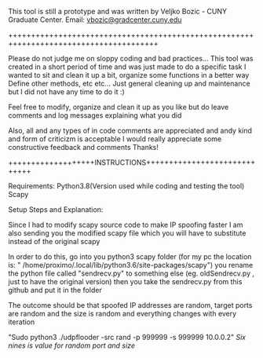 This tool is still a prototype and was written by Veljko Bozic - CUNY Graduate Center.
Email: vbozic@gradcenter.cuny.edu

+++++++++++++++++++++++++++++++++++++++++++++++++++++++++++++++++++++++++++++++++++++++

Please do not judge me on sloppy coding and bad practices...
This tool was created in a short period of time and was just made to do a specific task
I wanted to sit and clean it up a bit, organize some functions in a better way
Define other methods, etc etc... Just general cleaning up and maintenance but I did not have any time to do it :)

Feel free to modify, organize and clean it up as you like but do leave comments and log messages explaining what you did

Also, all and any types of in code comments are appreciated and andy kind and form of criticizm is acceptable
I would really appreciate some constructive feedback and comments
Thanks!

+++++++++++++++++++INSTRUCTIONS+++++++++++++++++++++++++++++

Requirements:
		Python3.8(Version used while coding and testing the tool)
		Scapy

Setup Steps and Explanation:

Since I had to modify scapy source code to make IP spoofing faster 
I am also sending you the modified scapy file which you will have to 
substitute instead of the original scapy

In order to do this, go into you python3 scapy folder
(for my pc the location is: " /home/proximo/.local/lib/python3.6/site-packages/scapy")
you rename the python file called "sendrecv.py" to something else (eg. oldSendrecv.py , just to have the original version) then you take the sendrecv.py from this github and put it in the folder

The outcome should be that spoofed IP addresses are random, target ports are random and the size is random and everything changes with every iteration

"Sudo python3 ./udpflooder -src rand -p 999999 -s 999999 10.0.0.2"
*Six nines is value for random port and size*

